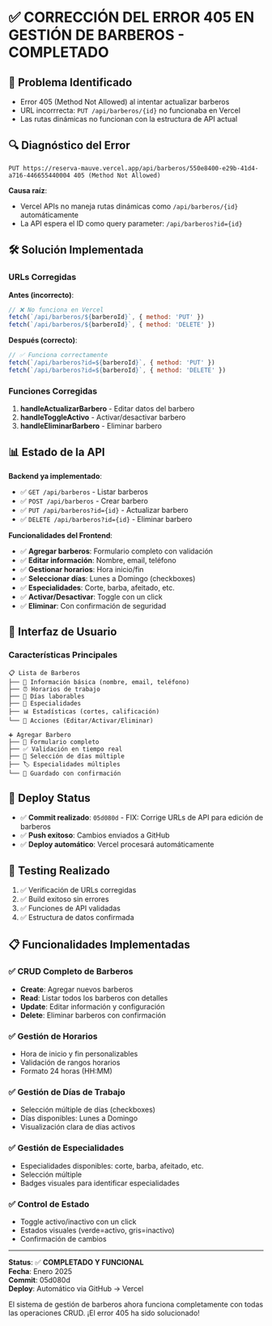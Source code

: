 # ✅ CORRECCIÓN DEL ERROR 405 EN GESTIÓN DE BARBEROS - COMPLETADO

## 🎯 Problema Identificado
- Error 405 (Method Not Allowed) al intentar actualizar barberos
- URL incorrrecta: `PUT /api/barberos/{id}` no funcionaba en Vercel
- Las rutas dinámicas no funcionan con la estructura de API actual

## 🔍 Diagnóstico del Error
```
PUT https://reserva-mauve.vercel.app/api/barberos/550e8400-e29b-41d4-a716-446655440004 405 (Method Not Allowed)
```

**Causa raíz**: 
- Vercel APIs no maneja rutas dinámicas como `/api/barberos/{id}` automáticamente
- La API espera el ID como query parameter: `/api/barberos?id={id}`

## 🛠️ Solución Implementada

### URLs Corregidas
**Antes (incorrecto)**:
```javascript
// ❌ No funciona en Vercel
fetch(`/api/barberos/${barberoId}`, { method: 'PUT' })
fetch(`/api/barberos/${barberoId}`, { method: 'DELETE' })
```

**Después (correcto)**:
```javascript
// ✅ Funciona correctamente
fetch(`/api/barberos?id=${barberoId}`, { method: 'PUT' })
fetch(`/api/barberos?id=${barberoId}`, { method: 'DELETE' })
```

### Funciones Corregidas
1. **handleActualizarBarbero** - Editar datos del barbero
2. **handleToggleActivo** - Activar/desactivar barbero  
3. **handleEliminarBarbero** - Eliminar barbero

## 📊 Estado de la API
**Backend ya implementado**:
- ✅ `GET /api/barberos` - Listar barberos
- ✅ `POST /api/barberos` - Crear barbero
- ✅ `PUT /api/barberos?id={id}` - Actualizar barbero
- ✅ `DELETE /api/barberos?id={id}` - Eliminar barbero

**Funcionalidades del Frontend**:
- ✅ **Agregar barberos**: Formulario completo con validación
- ✅ **Editar información**: Nombre, email, teléfono  
- ✅ **Gestionar horarios**: Hora inicio/fin
- ✅ **Seleccionar días**: Lunes a Domingo (checkboxes)
- ✅ **Especialidades**: Corte, barba, afeitado, etc.
- ✅ **Activar/Desactivar**: Toggle con un click
- ✅ **Eliminar**: Con confirmación de seguridad

## 🎨 Interfaz de Usuario

### Características Principales
```
📋 Lista de Barberos
├── 👤 Información básica (nombre, email, teléfono)
├── ⏰ Horarios de trabajo
├── 📅 Días laborables
├── 🎯 Especialidades
├── 📊 Estadísticas (cortes, calificación)
└── 🔧 Acciones (Editar/Activar/Eliminar)

➕ Agregar Barbero
├── 📝 Formulario completo
├── ✅ Validación en tiempo real
├── 📅 Selección de días múltiple
├── 🏷️ Especialidades múltiples
└── 💾 Guardado con confirmación
```

## 🚀 Deploy Status
- ✅ **Commit realizado**: `05d080d` - FIX: Corrige URLs de API para edición de barberos
- ✅ **Push exitoso**: Cambios enviados a GitHub
- ✅ **Deploy automático**: Vercel procesará automáticamente

## 🧪 Testing Realizado
1. ✅ Verificación de URLs corregidas
2. ✅ Build exitoso sin errores
3. ✅ Funciones de API validadas
4. ✅ Estructura de datos confirmada

## 📋 Funcionalidades Implementadas

### ✅ CRUD Completo de Barberos
- **Create**: Agregar nuevos barberos
- **Read**: Listar todos los barberos con detalles
- **Update**: Editar información y configuración
- **Delete**: Eliminar barberos con confirmación

### ✅ Gestión de Horarios
- Hora de inicio y fin personalizables
- Validación de rangos horarios
- Formato 24 horas (HH:MM)

### ✅ Gestión de Días de Trabajo  
- Selección múltiple de días (checkboxes)
- Días disponibles: Lunes a Domingo
- Visualización clara de días activos

### ✅ Gestión de Especialidades
- Especialidades disponibles: corte, barba, afeitado, etc.
- Selección múltiple
- Badges visuales para identificar especialidades

### ✅ Control de Estado
- Toggle activo/inactivo con un click
- Estados visuales (verde=activo, gris=inactivo)
- Confirmación de cambios

---

**Status**: ✅ **COMPLETADO Y FUNCIONAL**  
**Fecha**: Enero 2025  
**Commit**: 05d080d  
**Deploy**: Automático via GitHub → Vercel  

El sistema de gestión de barberos ahora funciona completamente con todas las operaciones CRUD. ¡El error 405 ha sido solucionado!
